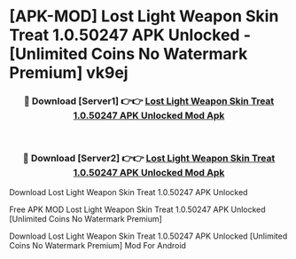 # [APK-MOD] Lost Light  Weapon Skin Treat 1.0.50247 APK Unlocked - [Unlimited Coins No Watermark Premium] vk9ej



<div align="center">
<h3>🔴 Download [Server1] 👉👉 <a href="https://momento.my/?title=Lost_Light__Weapon_Skin_Treat_1.0.50247_APK_Unlocked">Lost Light  Weapon Skin Treat 1.0.50247 APK Unlocked Mod Apk</a></h3><br>

<h3>🔴 Download [Server2] 👉👉 <a href="https://momento.my/?title=Lost_Light__Weapon_Skin_Treat_1.0.50247_APK_Unlocked">Lost Light  Weapon Skin Treat 1.0.50247 APK Unlocked Mod Apk</a></h3>
</div>



Download Lost Light  Weapon Skin Treat 1.0.50247 APK Unlocked 

Free APK MOD Lost Light  Weapon Skin Treat 1.0.50247 APK Unlocked [Unlimited Coins No Watermark Premium]

Download Lost Light  Weapon Skin Treat 1.0.50247 APK Unlocked [Unlimited Coins No Watermark Premium] Mod For Android

